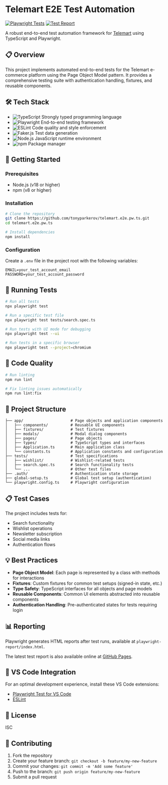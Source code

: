 # Telemart E2E Test Automation

[![Playwright Tests](https://github.com/tonyparkerov/telemart.e2e.pw.ts/actions/workflows/playwright.yml/badge.svg)](https://github.com/tonyparkerov/telemart.e2e.pw.ts/actions/workflows/playwright.yml)
[![Test Report](https://img.shields.io/badge/Test_Report-GitHub_Pages-blue?logo=github)](https://tonyparkerov.github.io/telemart.e2e.pw.ts/)

A robust end-to-end test automation framework for [Telemart](https://telemart.ua/ua) using TypeScript and Playwright.

## 📋 Overview

This project implements automated end-to-end tests for the Telemart e-commerce platform using the Page Object Model pattern. It provides a comprehensive testing suite with authentication handling, fixtures, and reusable components.

## 🛠️ Tech Stack

- ![TypeScript](https://img.shields.io/badge/-TypeScript-3178C6?style=flat-square&logo=typescript&logoColor=white) Strongly typed programming language
- ![Playwright](https://img.shields.io/badge/-Playwright-2EAD33?style=flat-square&logo=playwright&logoColor=white) End-to-end testing framework
- ![ESLint](https://img.shields.io/badge/-ESLint-4B32C3?style=flat-square&logo=eslint&logoColor=white) Code quality and style enforcement
- ![Faker.js](https://img.shields.io/badge/-Faker.js-5FA9EE?style=flat-square&logo=faker&logoColor=white) Test data generation
- ![Node.js](https://img.shields.io/badge/-Node.js-339933?style=flat-square&logo=node.js&logoColor=white) JavaScript runtime environment
- ![npm](https://img.shields.io/badge/-npm-CB3837?style=flat-square&logo=npm&logoColor=white) Package manager

## 🚀 Getting Started

### Prerequisites

- Node.js (v18 or higher)
- npm (v8 or higher)

### Installation

```bash
# Clone the repository
git clone https://github.com/tonyparkerov/telemart.e2e.pw.ts.git
cd telemart.e2e.pw.ts

# Install dependencies
npm install
```

### Configuration

Create a `.env` file in the project root with the following variables:

```
EMAIL=your_test_account_email
PASSWORD=your_test_account_password
```

## 🧪 Running Tests

```bash
# Run all tests
npx playwright test

# Run a specific test file
npx playwright test tests/search.spec.ts

# Run tests with UI mode for debugging
npx playwright test --ui

# Run tests in a specific browser
npx playwright test --project=chromium
```

## 🧹 Code Quality

```bash
# Run linting
npm run lint

# Fix linting issues automatically
npm run lint:fix
```

## 📁 Project Structure

```
├── app/                     # Page objects and application components
│   ├── components/          # Reusable UI components
│   ├── fixtures/            # Test fixtures
│   ├── modals/              # Modal dialog components
│   ├── pages/               # Page objects
│   ├── types/               # TypeScript types and interfaces
│   ├── Application.ts       # Main application class
│   └── constants.ts         # Application constants and configuration
├── tests/                   # Test specifications
│   ├── wishlist/            # Wishlist-related tests
│   ├── search.spec.ts       # Search functionality tests
│   └── ...                  # Other test files
├── .auth/                   # Authentication state storage
├── global-setup.ts          # Global test setup (authentication)
└── playwright.config.ts     # Playwright configuration
```

## 📋 Test Cases

The project includes tests for:
- Search functionality
- Wishlist operations
- Newsletter subscription
- Social media links
- Authentication flows

## 💡 Best Practices

- **Page Object Model**: Each page is represented by a class with methods for interactions
- **Fixtures**: Custom fixtures for common test setups (signed-in state, etc.)
- **Type Safety**: TypeScript interfaces for all objects and page models
- **Reusable Components**: Common UI elements abstracted into reusable components
- **Authentication Handling**: Pre-authenticated states for tests requiring login

## 📊 Reporting

Playwright generates HTML reports after test runs, available at `playwright-report/index.html`.

The latest test report is also available online at [GitHub Pages](https://tonyparkerov.github.io/telemart.e2e.pw.ts/).

## 🧩 VS Code Integration

For an optimal development experience, install these VS Code extensions:
- [Playwright Test for VS Code](https://marketplace.visualstudio.com/items?itemName=ms-playwright.playwright)
- [ESLint](https://marketplace.visualstudio.com/items?itemName=dbaeumer.vscode-eslint)

## 📜 License

ISC

## 🤝 Contributing

1. Fork the repository
2. Create your feature branch: `git checkout -b feature/my-new-feature`
3. Commit your changes: `git commit -m 'Add some feature'`
4. Push to the branch: `git push origin feature/my-new-feature`
5. Submit a pull request 